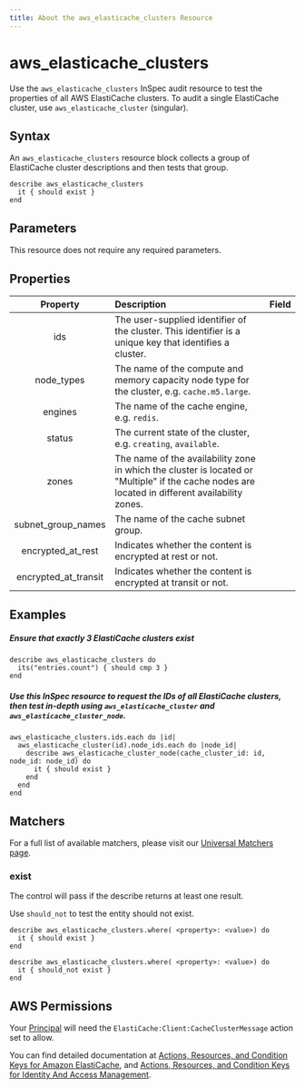 ```yaml
---
title: About the aws_elasticache_clusters Resource
---
```


# aws\_elasticache\_clusters

Use the `aws_elasticache_clusters` InSpec audit resource to test the properties of all AWS ElastiCache clusters. To audit a single ElastiCache cluster, use `aws_elasticache_cluster` (singular).

## Syntax

An `aws_elasticache_clusters` resource block collects a group of ElastiCache cluster descriptions and then tests that group.

    describe aws_elasticache_clusters
      it { should exist }
    end   

## Parameters

This resource does not require any required parameters.

## Properties

| Property | Description | Field |
| :---: | :--- | :---: |
|ids                       | The user-supplied identifier of the cluster. This identifier is a unique key that identifies a cluster. |
|node\_types               | The name of the compute and memory capacity node type for the cluster, e.g. `cache.m5.large`. |
|engines                   | The name of the cache engine, e.g. `redis`. |
|status                    | The current state of the cluster, e.g. `creating`, `available`. |
|zones                     | The name of the availability zone in which the cluster is located or "Multiple" if the cache nodes are located in different availability zones.|
|subnet\_group\_names      | The name of the cache subnet group.|
|encrypted\_at\_rest       | Indicates whether the content is encrypted at rest or not. |
|encrypted\_at\_transit    | Indicates whether the content is encrypted at transit or not. |

## Examples

##### Ensure that exactly 3 ElastiCache clusters exist
    describe aws_elasticache_clusters do
      its("entries.count") { should cmp 3 }
    end

##### Use this InSpec resource to request the IDs of all ElastiCache clusters, then test in-depth using `aws_elasticache_cluster` and `aws_elasticache_cluster_node`.
    aws_elasticache_clusters.ids.each do |id|
      aws_elasticache_cluster(id).node_ids.each do |node_id|
        describe aws_elasticache_cluster_node(cache_cluster_id: id, node_id: node_id) do
          it { should exist }
        end
      end
    end

## Matchers

For a full list of available matchers, please visit our [Universal Matchers page](https://www.inspec.io/docs/reference/matchers/). 

### exist

The control will pass if the describe returns at least one result.

Use `should_not` to test the entity should not exist.

    describe aws_elasticache_clusters.where( <property>: <value>) do
      it { should exist }
    end
      
    describe aws_elasticache_clusters.where( <property>: <value>) do
      it { should_not exist }
    end
    
## AWS Permissions

Your [Principal](https://docs.aws.amazon.com/IAM/latest/UserGuide/intro-structure.html#intro-structure-principal) will need the `ElastiCache:Client:CacheClusterMessage` action set to allow.

You can find detailed documentation at [Actions, Resources, and Condition Keys for Amazon ElastiCache](https://docs.aws.amazon.com/IAM/latest/UserGuide/list_amazonelasticache.html), and [Actions, Resources, and Condition Keys for Identity And Access Management](https://docs.aws.amazon.com/IAM/latest/UserGuide/list_identityandaccessmanagement.html).